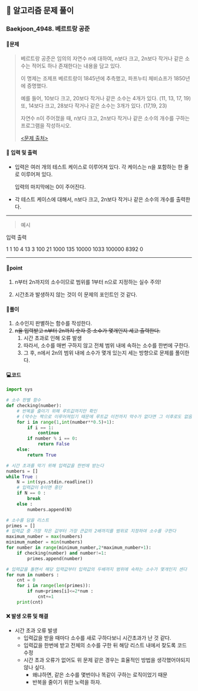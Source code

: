 ## 🐌 알고리즘 문제 풀이

### Baekjoon_4948. 베르트랑 공준

#### 📒문제

> 베르트랑 공준은 임의의 자연수 n에 대하여, n보다 크고, 2n보다 작거나 같은 소수는 적어도 하나 존재한다는 내용을 담고 있다.
>
> 이 명제는 조제프 베르트랑이 1845년에 추측했고, 파프누티 체비쇼프가 1850년에 증명했다.
>
> 예를 들어, 10보다 크고, 20보다 작거나 같은 소수는 4개가 있다. (11, 13, 17, 19) 또, 14보다 크고, 28보다 작거나 같은 소수는 3개가 있다. (17,19, 23)
>
> 자연수 n이 주어졌을 때, n보다 크고, 2n보다 작거나 같은 소수의 개수를 구하는 프로그램을 작성하시오. 
>
> [<문제 출처>](https://www.acmicpc.net/problem/4948)

#### :pushpin: 입력 및 출력

- 입력은 여러 개의 테스트 케이스로 이루어져 있다. 각 케이스는 n을 포함하는 한 줄로 이루어져 있다.

  입력의 마지막에는 0이 주어진다.

- 각 테스트 케이스에 대해서, n보다 크고, 2n보다 작거나 같은 소수의 개수를 출력한다.

---

> 예시

입력						 출력 

1							  1
10							4
13							3
100						 21
1000					  135
10000					1033
100000				  8392
0

----




#### 🚀point

1. n부터 2n까지의 소수이므로 범위를 1부터 n으로 지정하는 실수 주의!

1. 시간초과 발생하지 않는 것이 이 문제의 포인트인 것 같다.

   


#### 🔎풀이

1. 소수인지 판별하는 함수를 작성한다.
1. ~~n을 입력받고 n부터 2n까지 숫자 중 소수가 몇개인지 세고 출력한다.~~
   1. 시간 초과로 인해 오류 발생
   1. 따라서, 소수를 매번 구하지 않고 전체 범위 내에 속하는 소수를 한번에 구한다.
   1. 그 후, n에서 2n의 범위 내에 소수가 몇개 있는지 세는 방향으로 문제를 풀이한다.




#### 💻코드

```python
import sys

# 소수 판별 함수
def checking(number):
    # 반복을 줄이기 위해 루트값까지만 확인
    # (약수는 짝으로 이루어져있기 때문에 루트값 이전까지 약수가 없다면 그 이후로도 없음)
    for i in range(1,int(number**0.5)+1):
        if i == 1:
            continue
        if number % i == 0:
            return False
    else:
        return True

# 시간 초과를 막기 위해 입력값을 한번에 받는다
numbers = []
while True :
    N = int(sys.stdin.readline())
    # 입력값이 0이면 중단
    if N == 0 :
        break
    else :
        numbers.append(N)

# 소수를 담을 리스트
primes = []
# 입력값 중 가장 작은 값부터 가장 큰값의 2배까지를 범위로 지정하여 소수를 구한다
maximum_number = max(numbers)
minimum_number = min(numbers)
for number in range(minimum_number,2*maximum_number+1):
    if checking(number) and number!=1:
        primes.append(number)

# 입력값을 돌면서 해당 입력값부터 입력값의 두배까지 범위에 속하는 소수가 몇개인지 센다
for num in numbers :
    cnt = 0
    for i in range(len(primes)):
        if num<primes[i]<=2*num :
            cnt+=1
    print(cnt)
```



#### ❌ 발생 오류 및 해결

- 시간 초과 오류 발생
  - 입력값을 받을 때마다 소수를 새로 구하다보니 시간초과가 난 것 같다.
  - 입력값을 한번에 받고 전체의 소수를 구한 뒤 해당 리스트 내에서 찾도록 코드 수정
  - 시간 초과 오류가 없어도 위 문제 같은 경우는 효율적인 방법을 생각했어야되지 않나 싶다.
    - 왜냐하면, 같은 소수를 몇번이나 똑같이 구하는 로직이었기 때문
    - 반복을 줄이기 위한 노력을 하자.

